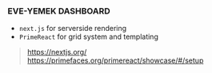 ### EVE-YEMEK DASHBOARD 

* `next.js` for serverside rendering
* `PrimeReact` for grid system and templating

>https://nextjs.org/  
>https://primefaces.org/primereact/showcase/#/setup

 
